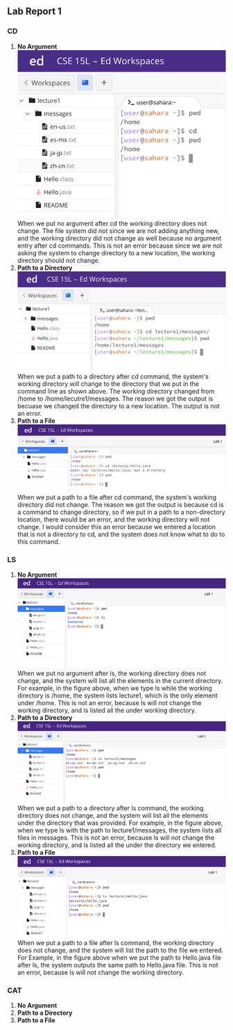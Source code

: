 ## Lab Report 1

### CD
1. **No Argument<br>**
   ![Image](cd_no_args.png)<br>
   When we put no argument after cd the working directory does not change. The file system did not since we are not adding anything new, and the working directory did not change as well because no argument entry after cd commands. This is not an error because since we are not asking the system to change directory to a new location, the working directory should not change. 
2. **Path to a Directory<br>**
   ![Image](cd_dir.png)<br>
   When we put a path to a directory after cd command, the system's working directory will change to the directory that we put in the command line as shown above. The working directory changed from /home to /home/lecutre1/messages. The reason we got the output is becuase we changed the directory to a new location. The output is not an error. 
3. **Path to a File<br>**
   ![Image](cd_file.png)<br>
   When we put a path to a file after cd command, the system's working directory did not change. The reason we got the output is because cd is a command to change directory, so if we put in a path to a non-directory location, there would be an error, and the working directory will not change. I would consider this an error because we entered a location that is not a directory to cd, and the system does not know what to do to this command. 
### LS
1. **No Argument<br>**
   ![Image](ls_noarg.png)<br>
   When we put no argument after ls, the working directory does not change, and the system will list all the elements in the current directory. For example, in the figure above, when we type ls while the working directory is /home, the system lists lecture1, which is the only element under /home. This is not an error, because ls will not change the working directory, and ls listed all the under working directory. 
2. **Path to a Directory<br>**
   ![Image](ls_dir.png)<br>
   When we put a path to a directory after ls command, the working directory does not change, and the system will list all the elements under the directory that was provided. For example, in the figure above, when we type ls with the path to lecture1/messages, the system lists all files in messages. This is not an error, because ls will not change the working directory, and ls listed all the under the directory we entered. 
3. **Path to a File<br>**
   ![Image](ls_file.png)<br>
   When we put a path to a file after ls command, the working directory does not change, and the system will list the path to the file we entered. For Example, in the figure above when we put the path to Hello.java file after ls, the system outputs the same path to Hello.java file. This is not an error, because ls will not change the working directory.
### CAT
1. **No Argument<br>**
2. **Path to a Directory<br>**
3. **Path to a File<br>**
